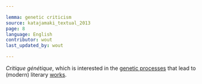 ```yaml
---

lemma: genetic criticism
source: katajamaki_textual_2013
page: 8
language: English
contributor: wout
last_updated_by: wout

---
```


_Critique génétique_, which is interested in the [genetic processes](writingProcess.html) that lead to (modern) literary [works](work.html).
